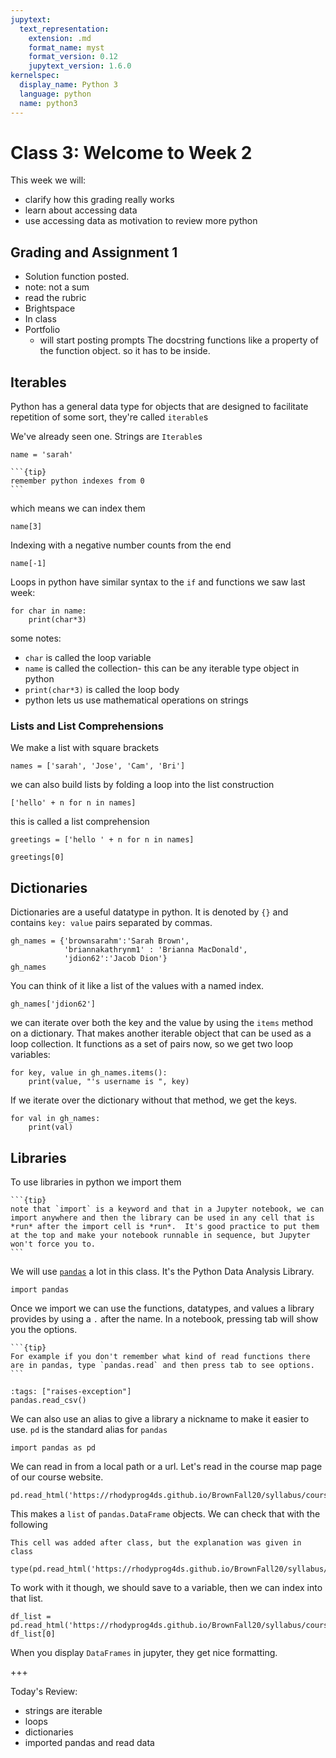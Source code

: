 ```yaml
---
jupytext:
  text_representation:
    extension: .md
    format_name: myst
    format_version: 0.12
    jupytext_version: 1.6.0
kernelspec:
  display_name: Python 3
  language: python
  name: python3
---
```


# Class 3: Welcome to Week 2

This week we will:
- clarify how this grading really works
- learn about accessing data
- use accessing data as motivation to review more python

## Grading and Assignment 1

- Solution function posted.
- note: not a sum
- read the rubric
- Brightspace
- In class
- Portfolio
  - will start posting prompts
   The docstring functions like a property of the function object. so it has to be inside.

## Iterables

Python has a general data type for objects that are designed to facilitate repetition of some sort, they're called `iterable`s

We've already seen one. Strings are `Iterable`s

```{code-cell} ipython3
name = 'sarah'
```

````{margin}
```{tip}
remember python indexes from 0
```
````
which means we can index them


```{code-cell} ipython3
name[3]
```
Indexing with a negative number counts from the end

```{code-cell} ipython3
name[-1]
```
Loops in python have similar syntax to the `if` and functions we saw last week:

```{code-cell} ipython3
for char in name:
    print(char*3)
```

some notes:
- `char` is called the loop variable
- `name` is called the collection- this can be any iterable type object in python
- `print(char*3)` is called the loop body
- python lets us use mathematical operations on strings

### Lists and List Comprehensions

We make a list with square brackets
```{code-cell} ipython3
names = ['sarah', 'Jose', 'Cam', 'Bri']
```

we can also build lists by folding a loop into the list construction

```{code-cell} ipython3
['hello' + n for n in names]
```

this is called a list comprehension

```{code-cell} ipython3
greetings = ['hello ' + n for n in names]
```

```{code-cell} ipython3
greetings[0]
```

## Dictionaries

Dictionaries are a useful datatype in python. It is denoted by `{}` and contains `key: value` pairs separated by commas.

```{code-cell} ipython3
gh_names = {'brownsarahm':'Sarah Brown',
            'briannakathrynm1' : 'Brianna MacDonald',
            'jdion62':'Jacob Dion'}
gh_names
```
You can think of it like a list of the values with a named index.

```{code-cell} ipython3
gh_names['jdion62']
```

we can iterate over both the key and the value by using the `items` method on a dictionary. That makes another iterable object that can be used as a loop collection. It functions as a set of pairs now, so we get two loop variables:

```{code-cell} ipython3
for key, value in gh_names.items():
    print(value, "'s username is ", key)
```

If we iterate over the dictionary without that method, we get the keys.
```{code-cell} ipython3
for val in gh_names:
    print(val)
```

## Libraries

To use libraries in python we import them
````{margin}
```{tip}
note that `import` is a keyword and that in a Jupyter notebook, we can import anywhere and then the library can be used in any cell that is *run* after the import cell is *run*.  It's good practice to put them at the top and make your notebook runnable in sequence, but Jupyter won't force you to.
```
````
We will use [`pandas`](https://pandas.pydata.org/) a lot in this class. It's the Python Data Analysis Library.

```{code-cell} ipython3
import pandas
```

Once we import we can use the functions, datatypes, and values a library provides by using a `.` after the name. In a notebook, pressing tab will show you the options.

````{margin}
```{tip}
For example if you don't remember what kind of read functions there are in pandas, type `pandas.read` and then press tab to see options.
```
````

```{code-cell} ipython3
:tags: ["raises-exception"]
pandas.read_csv()
```

We can also use an alias to give a library a nickname to make it easier to use. `pd` is the standard alias for `pandas`

```{code-cell} ipython3
import pandas as pd
```

We can read in from a local path or a url. Let's read in the course map page of our course website.

```{code-cell} ipython3
pd.read_html('https://rhodyprog4ds.github.io/BrownFall20/syllabus/course_map.html')
```

This makes a `list` of `pandas.DataFrame` objects. We can check that with the following

```{warning}
This cell was added after class, but the explanation was given in class
```

```{code-cell} ipython3
type(pd.read_html('https://rhodyprog4ds.github.io/BrownFall20/syllabus/course_map.html'))
```

To work with it though, we should save to a variable, then we can index into that list.

```{code-cell} ipython3
df_list = pd.read_html('https://rhodyprog4ds.github.io/BrownFall20/syllabus/course_map.html')
df_list[0]
```

When you display `DataFrames` in jupyter, they get nice formatting.

+++

Today's Review:
- strings are iterable
- loops
- dictionaries
- imported pandas and read data
